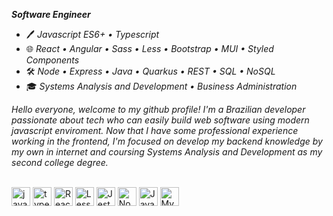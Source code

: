 ***Software Engineer***

- 🖊️ *Javascript ES6+ • Typescript*
- 🌐 *React • Angular • Sass • Less • Bootstrap • MUI • Styled Components*
- 🛠️ *Node • Express • Java • Quarkus • REST • SQL • NoSQL*
- 🎓 *Systems Analysis and Development • Business Administration*

*Hello everyone, welcome to my github profile! I'm a Brazilian developer passionate about tech who can easily build web software using modern javascript enviroment. Now that I have some professional experience working in the frontend, I'm focused on develop my backend knowledge by my own in internet and coursing Systems Analysis and Development as my second college degree.*

<div style="display: inline_block"><br>
  <img align="center" alt="javascript" height="30" width="auto" src="https://cdn.jsdelivr.net/gh/devicons/devicon/icons/javascript/javascript-original.svg" />
  <img align="center" alt="typescript" height="30" width="auto" src="https://cdn.jsdelivr.net/gh/devicons/devicon/icons/typescript/typescript-original.svg" />
  <img align="center" alt="React" height="30" width="auto" src="https://cdn.jsdelivr.net/gh/devicons/devicon/icons/react/react-original.svg" />
  <img align="center" alt="Less" height="30" width="auto" src="https://cdn.jsdelivr.net/gh/devicons/devicon/icons/less/less-plain-wordmark.svg" />
  <img align="center" alt="Jest" height="30" width="auto" src="https://cdn.jsdelivr.net/gh/devicons/devicon/icons/jest/jest-plain.svg" />
  <img align="center" alt="Node" height="30" width="auto" src="https://cdn.jsdelivr.net/gh/devicons/devicon/icons/nodejs/nodejs-original.svg" />
  <img align="center" alt="Java" height="30" width="auto" src="https://cdn.jsdelivr.net/gh/devicons/devicon/icons/java/java-original.svg" />
  <img align="center" alt="MySQL" height="30" width="auto" src="https://cdn.jsdelivr.net/gh/devicons/devicon/icons/mysql/mysql-original.svg" />
</div>
